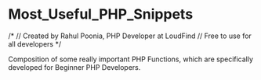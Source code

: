 Most_Useful_PHP_Snippets
========================
/*
// Created by Rahul Poonia, PHP Developer at LoudFind
// Free to use for all developers
*/

Composition of some really important PHP Functions, which are specifically developed for Beginner PHP Developers.
